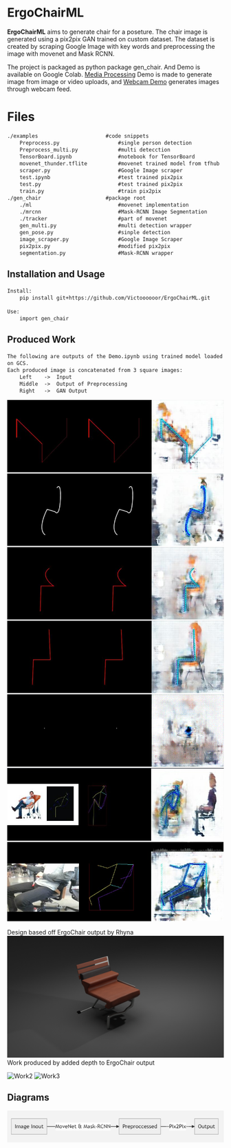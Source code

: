 # ErgoChairML

**ErgoChairML** aims to generate chair for a poseture. The chair image is generated using a pix2pix GAN trained on custom dataset. The dataset is created by scraping Google Image with key words and preprocessing the image with movenet and Mask RCNN.

The project is packaged as python package gen_chair. And Demo is available on Google Colab. [Media Processing](https://colab.research.google.com/github/Victoooooor/ErgoChairML/blob/main/Demo.ipynb) Demo is made to generate image from image or video uploads, and [Webcam Demo](https://colab.research.google.com/github/Victoooooor/ErgoChairML/blob/main/Demo_Vid.ipynb) generates images through webcam feed. 

# Files

	./examples						#code snippets
		Preprocess.py					#single person detection
		Preprocess_multi.py				#multi detecction
		TensorBoard.ipynb				#notebook for TensorBoard
		movenet_thunder.tflite			#movenet trained model from tfhub
		scraper.py						#Google Image scraper
		test.ipynb						#test trained pix2pix
		test.py							#test trained pix2pix
		train.py						#train pix2pix
	./gen_chair 					#package root
		./ml 							#movenet implementation
		./mrcnn							#Mask-RCNN Image Segmentation
		./tracker						#part of movenet
		gen_multi.py					#multi detection wrapper
		gen_pose.py						#sinple detection
		image_scraper.py				#Google Image Scraper
		pix2pix.py						#modified pix2pix
		segmentation.py					#Mask-RCNN wrapper
		
		

## Installation and Usage

	Install:
		pip install git+https://github.com/Victoooooor/ErgoChairML.git
	
	Use:
		import gen_chair
	

## Produced Work

	The following are outputs of the Demo.ipynb using trained model loaded on GCS.
	Each produced image is concatenated from 3 square images: 
		Left  	-> 	Input
		Middle	->	Output of Preprocessing
		Right	-> 	GAN Output
![Skeleton Output 2](https://github.com/Victoooooor/ErgoChairML/blob/main/image/ske1.jpg?raw=true)
![Skeleton Output 2](https://github.com/Victoooooor/ErgoChairML/blob/main/image/ske2.jpg?raw=true)
![Skeleton Output 3](https://github.com/Victoooooor/ErgoChairML/blob/main/image/ske3.jpg?raw=true)
![Skeleton Output 4](https://github.com/Victoooooor/ErgoChairML/blob/main/image/ske4.jpg?raw=true)
![Skeleton Animated 5](https://github.com/Victoooooor/ErgoChairML/blob/main/image/animated.gif?raw=true)
![Skeleton Output 6](https://github.com/Victoooooor/ErgoChairML/blob/main/image/weirdpose.jpg?raw=true)
![Webcam Output 1](https://github.com/Victoooooor/ErgoChairML/blob/main/image/webcam4.jpg?raw=true)

Design based off ErgoChair output by Rhyna
![enter image description here](https://github.com/Victoooooor/ErgoChairML/blob/main/image/work1.png?raw=true)
Work produced by added depth to ErgoChair output

![Work2
](https://github.com/Victoooooor/ErgoChairML/blob/main/image/work2.gif?raw=true)
![Work3
](https://github.com/Victoooooor/ErgoChairML/blob/main/image/work3.gif?raw=true)



## Diagrams

![Simple Diagram](https://github.com/Victoooooor/ErgoChairML/blob/main/image/diagram.png?raw=true)
